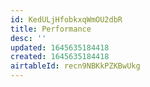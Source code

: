 ```yaml
---
id: KedULjHfobkxqWmOU2dbR
title: Performance
desc: ''
updated: 1645635184418
created: 1645635184418
airtableId: recn9NBKkPZKBwUkg
---
```



